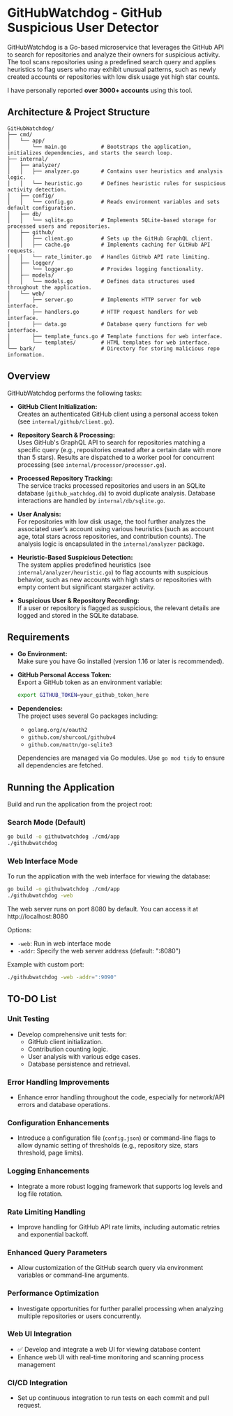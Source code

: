 # GitHubWatchdog - GitHub Suspicious User Detector

GitHubWatchdog is a Go-based microservice that leverages the GitHub API to search for repositories and analyze their owners for suspicious activity. The tool scans repositories using a predefined search query and applies heuristics to flag users who may exhibit unusual patterns, such as newly created accounts or repositories with low disk usage yet high star counts.

I have personally reported **over 3000+ accounts** using this tool.

## Architecture & Project Structure

```
GitHubWatchdog/
├── cmd/
│   └── app/
│       └── main.go           # Bootstraps the application, initializes dependencies, and starts the search loop.
├── internal/
│   ├── analyzer/
│   │   ├── analyzer.go       # Contains user heuristics and analysis logic.
│   │   └── heuristic.go      # Defines heuristic rules for suspicious activity detection.
│   ├── config/
│   │   └── config.go         # Reads environment variables and sets default configuration.
│   ├── db/
│   │   └── sqlite.go         # Implements SQLite-based storage for processed users and repositories.
│   ├── github/
│   │   ├── client.go         # Sets up the GitHub GraphQL client.
│   │   ├── cache.go          # Implements caching for GitHub API requests.
│   │   └── rate_limiter.go   # Handles GitHub API rate limiting.
│   ├── logger/
│   │   └── logger.go         # Provides logging functionality.
│   ├── models/
│   │   └── models.go         # Defines data structures used throughout the application.
│   └── web/
│       ├── server.go         # Implements HTTP server for web interface.
│       ├── handlers.go       # HTTP request handlers for web interface.
│       ├── data.go           # Database query functions for web interface.
│       ├── template_funcs.go # Template functions for web interface.
│       └── templates/        # HTML templates for web interface.
└── bark/                     # Directory for storing malicious repo information.
```

## Overview

GitHubWatchdog performs the following tasks:

-   **GitHub Client Initialization:**  
    Creates an authenticated GitHub client using a personal access token (see `internal/github/client.go`).

-   **Repository Search & Processing:**  
    Uses GitHub's GraphQL API to search for repositories matching a specific query (e.g., repositories created after a certain date with more than 5 stars). Results are dispatched to a worker pool for concurrent processing (see `internal/processor/processor.go`).

-   **Processed Repository Tracking:**  
    The service tracks processed repositories and users in an SQLite database (`github_watchdog.db`) to avoid duplicate analysis. Database interactions are handled by `internal/db/sqlite.go`.

-   **User Analysis:**  
    For repositories with low disk usage, the tool further analyzes the associated user’s account using various heuristics (such as account age, total stars across repositories, and contribution counts). The analysis logic is encapsulated in the `internal/analyzer` package.

-   **Heuristic-Based Suspicious Detection:**  
    The system applies predefined heuristics (see `internal/analyzer/heuristic.go`) to flag accounts with suspicious behavior, such as new accounts with high stars or repositories with empty content but significant stargazer activity.

-   **Suspicious User & Repository Recording:**  
    If a user or repository is flagged as suspicious, the relevant details are logged and stored in the SQLite database.

## Requirements

-   **Go Environment:**  
    Make sure you have Go installed (version 1.16 or later is recommended).

-   **GitHub Personal Access Token:**  
    Export a GitHub token as an environment variable:

    ```bash
    export GITHUB_TOKEN=your_github_token_here
    ```

-   **Dependencies:**  
    The project uses several Go packages including:

    -   `golang.org/x/oauth2`
    -   `github.com/shurcooL/githubv4`
    -   `github.com/mattn/go-sqlite3`

    Dependencies are managed via Go modules. Use `go mod tidy` to ensure all dependencies are fetched.

## Running the Application

Build and run the application from the project root:

### Search Mode (Default)

```bash
go build -o githubwatchdog ./cmd/app
./githubwatchdog
```

### Web Interface Mode

To run the application with the web interface for viewing the database:

```bash
go build -o githubwatchdog ./cmd/app
./githubwatchdog -web
```

The web server runs on port 8080 by default. You can access it at http://localhost:8080

Options:

-   `-web`: Run in web interface mode
-   `-addr`: Specify the web server address (default: ":8080")

Example with custom port:

```bash
./githubwatchdog -web -addr=":9090"
```

## TO-DO List

### Unit Testing

-   Develop comprehensive unit tests for:
    -   GitHub client initialization.
    -   Contribution counting logic.
    -   User analysis with various edge cases.
    -   Database persistence and retrieval.

### Error Handling Improvements

-   Enhance error handling throughout the code, especially for network/API errors and database operations.

### Configuration Enhancements

-   Introduce a configuration file (`config.json`) or command-line flags to allow dynamic setting of thresholds (e.g., repository size, stars threshold, page limits).

### Logging Enhancements

-   Integrate a more robust logging framework that supports log levels and log file rotation.

### Rate Limiting Handling

-   Improve handling for GitHub API rate limits, including automatic retries and exponential backoff.

### Enhanced Query Parameters

-   Allow customization of the GitHub search query via environment variables or command-line arguments.

### Performance Optimization

-   Investigate opportunities for further parallel processing when analyzing multiple repositories or users concurrently.

### Web UI Integration

-   ✅ Develop and integrate a web UI for viewing database content
-   Enhance web UI with real-time monitoring and scanning process management

### CI/CD Integration

-   Set up continuous integration to run tests on each commit and pull request.
